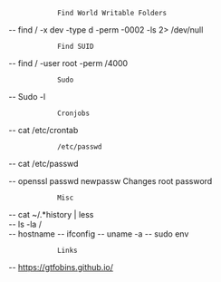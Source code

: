 				Find World Writable Folders
-- find / -x dev -type d -perm -0002 -ls 2> /dev/null


				Find SUID
-- find / -user root -perm /4000

				Sudo
-- Sudo -l

				Cronjobs
-- cat /etc/crontab								

				/etc/passwd
-- cat /etc/passwd

-- openssl passwd newpassw		Changes root password

				Misc
-- cat ~/.*history | less						
-- ls -la /									
-- hostname
-- ifconfig 
-- uname -a
-- sudo env

				Links
-- https://gtfobins.github.io/
